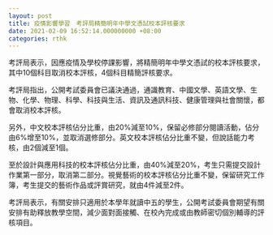```yaml
---
layout: post
title: 疫情影響學習　考評局精簡明年中學文憑試校本評核要求
date: 2021-02-09 16:52:14.000000000 +08:00
categories: rthk
---
```


考評局表示，因應疫情及學校停課影響，將精簡明年中學文憑試的校本評核要求，其中10個科目取消校本評核，4個科目精簡評核要求。

考評局指出，公開考試委員會已議決通過，通識教育、中國文學、英語文學、生物、化學、物理、科學、科技與生活、資訊及通訊科技、健康管理與社會關懷，都會取消校本評核。

另外，中文校本評核佔分比重，由20%減至10%，保留必修部分閱讀活動，佔分由6%增至10%，並取消選修部分。英文校本評核佔分比重不變，但說話能力考核，由2個減至1個。

至於設計與應用科技的校本評核佔分比重，由40%減至20%，考生只需提交設計作業第一部分，取消第二部分。視覺藝術的校本評核佔分比重不變，保留研究工作簿，考生提交的藝術作品或評賞研究，就由4件減至2件。

考評局表示，有關安排只適用於本學年就讀中五的學生，公開考試委員會期望有關安排有助釋放教學空間，減少面對面接觸、在校內完成或由教師密切個別輔導的評核項目。
